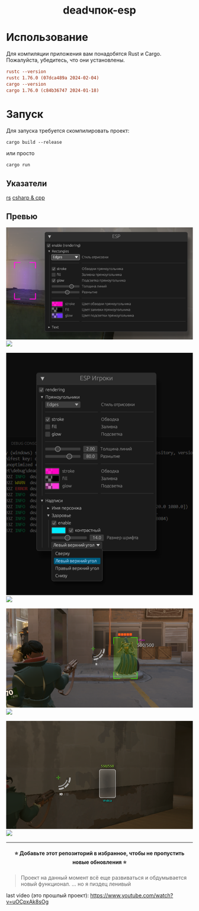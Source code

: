 
<h1 align="center">
      deadчпок-esp 
</h1>

# Использование

Для компиляции приложения вам понадобятся Rust и Cargo. Пожалуйста, убедитесь, что они установлены.

```cfg
rustc --version
rustc 1.76.0 (07dca489a 2024-02-04)
cargo --version
cargo 1.76.0 (c84b36747 2024-01-18)
```

# Запуск 

Для запуска требуется скомпилировать проект:
```txt
cargo build --release
```
или просто

```txt
cargo run
```

## Указатели

[rs](ссылка)
[csharp & cpp](ссылка)

## Превью


![](images/1.png)![](preview)

![](images/2.png)![](preview)

![](images/esp1.png)![](preview)

![](images/esp2.png)![](preview)

<hr>

<h4 align="center">⭐ Добавьте этот репозиторий в избранное, чтобы не пропустить новые обновления ⭐ </h4>

> Проект на данный момент всё еще развиваться и обдумывается новый функционал.
> ... но я пиздец ленивый

last video (это прошлый проект): https://www.youtube.com/watch?v=uOCpxAk8sOg
